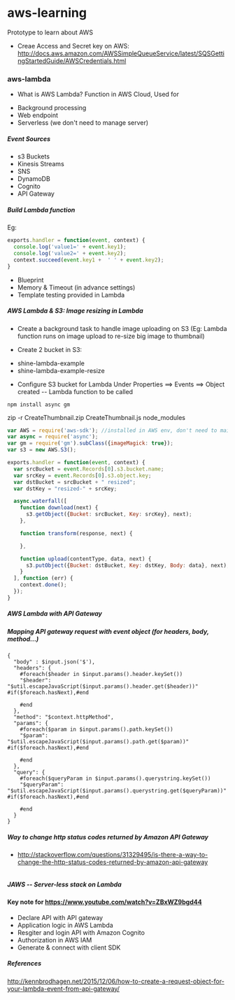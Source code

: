 # aws-learning
Prototype to learn about AWS


* Creae Access and Secret key on AWS: http://docs.aws.amazon.com/AWSSimpleQueueService/latest/SQSGettingStartedGuide/AWSCredentials.html

### aws-lambda
* What is AWS Lambda?
Function in AWS Cloud, Used for
- Background processing
- Web endpoint
- Serverless (we don't need to manage server)

##### Event Sources

* s3 Buckets
* Kinesis Streams
* SNS
* DynamoDB
* Cognito
* API Gateway


##### Build Lambda function

Eg:
```javascript
exports.handler = function(event, context) {
  console.log('value1=' + event.key1);
  console.log('value2=' + event.key2);
  context.succeed(event.key1 +  ' ' + event.key2);
}

````

* Blueprint
* Memory & Timeout (in advance settings)
* Template testing provided in Lambda


##### AWS Lambda & S3: Image resizing in Lambda

* Create a background task to handle image uploading on S3 (Eg: Lambda function runs on image upload to re-size big image to thumbnail)

* Create 2 bucket in S3:
- shine-lambda-example
- shine-lambda-example-resize

* Configure S3 bucket for Lambda
Under Properties ==> Events ==> Object created -- Lambda function to be called

```npm install async gm```

zip -r CreateThumbnail.zip CreateThumbnail.js node_modules

```javascript
var AWS = require('aws-sdk'); //installed in AWS env, don't need to maintain in package.json
var async = require('async');
var gm = require('gm').subClass({imageMagick: true});
var s3 = new AWS.S3();

exports.handler = function(event, context) {
  var srcBucket = event.Records[0].s3.bucket.name;
  var srcKey = event.Records[0].s3.object.key;
  var dstBucket = srcBucket + " resized";
  var dstKey = "resized-" + srcKey;

  async.waterfall([
    function download(next) {
      s3.getObject({Bucket: srcBucket, Key: srcKey}, next);
    },

    function transform(response, next) {

    },

    function upload(contentType, data, next) {
      s3.putObject({Bucket: dstBucket, Key: dstKey, Body: data}, next);
    }
  ], function (err) {
    context.done();
  });
}

```

##### AWS Lambda with API Gateway

##### Mapping API gateway request with event object (for headers, body, method...)
```
{
  "body" : $input.json('$'),
  "headers": {
    #foreach($header in $input.params().header.keySet())
    "$header": "$util.escapeJavaScript($input.params().header.get($header))" #if($foreach.hasNext),#end

    #end
  },
  "method": "$context.httpMethod",
  "params": {
    #foreach($param in $input.params().path.keySet())
    "$param": "$util.escapeJavaScript($input.params().path.get($param))" #if($foreach.hasNext),#end

    #end
  },
  "query": {
    #foreach($queryParam in $input.params().querystring.keySet())
    "$queryParam": "$util.escapeJavaScript($input.params().querystring.get($queryParam))" #if($foreach.hasNext),#end

    #end
  }
}
```

##### Way to  change http status codes returned by Amazon API Gateway
* http://stackoverflow.com/questions/31329495/is-there-a-way-to-change-the-http-status-codes-returned-by-amazon-api-gateway

```javascript


```

##### JAWS -- Server-less stack on Lambda



#### Key note for https://www.youtube.com/watch?v=ZBxWZ9bgd44

* Declare API with API gateway
* Application logic in AWS Lambda
* Resgiter and login API with Amazon Cognito
* Authorization in AWS IAM
* Generate & connect with client SDK


##### References

http://kennbrodhagen.net/2015/12/06/how-to-create-a-request-object-for-your-lambda-event-from-api-gateway/


